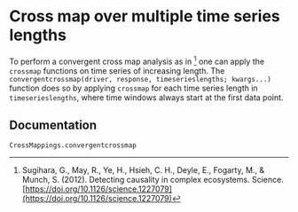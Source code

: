 # Cross map over multiple time series lengths

To perform a convergent cross map analysis as in [^1] one can apply the `crossmap` functions on time series of increasing length. The
`convergentcrossmap(driver, response, timeserieslengths; kwargs...)` function
does so by applying `crossmap` for each time series length in
`timeserieslengths`, where time windows always start at the first data point.


## Documentation

```@docs
CrossMappings.convergentcrossmap
```

[^1]:
    Sugihara, G., May, R., Ye, H., Hsieh, C. H., Deyle, E., Fogarty, M., & Munch, S. (2012). Detecting causality in complex ecosystems. Science. [https://doi.org/10.1126/science.1227079](https://doi.org/10.1126/science.1227079)